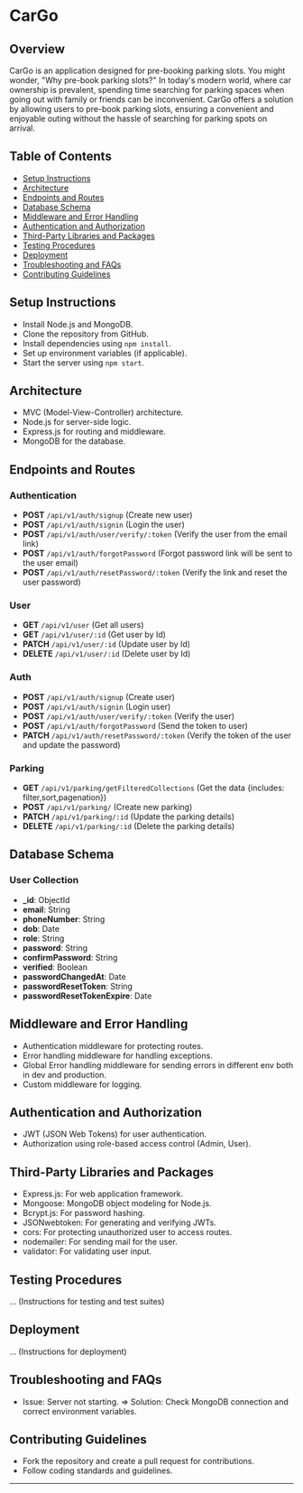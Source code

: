 # CarGo

## Overview

CarGo is an application designed for pre-booking parking slots. You might wonder, "Why pre-book parking slots?" In today's modern world, where car ownership is prevalent, spending time searching for parking spaces when going out with family or friends can be inconvenient. CarGo offers a solution by allowing users to pre-book parking slots, ensuring a convenient and enjoyable outing without the hassle of searching for parking spots on arrival.

## Table of Contents

- [Setup Instructions](#setup-instructions)
- [Architecture](#architecture)
- [Endpoints and Routes](#endpoints-and-routes)
- [Database Schema](#database-schema)
- [Middleware and Error Handling](#middleware-and-error-handling)
- [Authentication and Authorization](#authentication-and-authorization)
- [Third-Party Libraries and Packages](#third-party-libraries-and-packages)
- [Testing Procedures](#testing-procedures)
- [Deployment](#deployment)
- [Troubleshooting and FAQs](#troubleshooting-and-faqs)
- [Contributing Guidelines](#contributing-guidelines)

## Setup Instructions

- Install Node.js and MongoDB.
- Clone the repository from GitHub.
- Install dependencies using `npm install`.
- Set up environment variables (if applicable).
- Start the server using `npm start`.

## Architecture

- MVC (Model-View-Controller) architecture.
- Node.js for server-side logic.
- Express.js for routing and middleware.
- MongoDB for the database.

## Endpoints and Routes

### Authentication

- **POST** `/api/v1/auth/signup` (Create new user)
- **POST** `/api/v1/auth/signin` (Login the user)
- **POST** `/api/v1/auth/user/verify/:token` (Verify the user from the email link)
- **POST** `/api/v1/auth/forgotPassword` (Forgot password link will be sent to the user email)
- **POST** `/api/v1/auth/resetPassword/:token` (Verify the link and reset the user password)

### User

- **GET** `/api/v1/user` (Get all users)
- **GET** `/api/v1/user/:id` (Get user by Id)
- **PATCH** `/api/v1/user/:id` (Update user by Id)
- **DELETE** `/api/v1/user/:id` (Delete user by Id)

### Auth

- **POST** `/api/v1/auth/signup` (Create user)
- **POST** `/api/v1/auth/signin` (Login user)
- **POST** `/api/v1/auth/user/verify/:token` (Verify the user)
- **POST** `/api/v1/auth/forgotPassword` (Send the token to user)
- **PATCH** `/api/v1/auth/resetPassword/:token` (Verify the token of the user and update the password)

### Parking

- **GET** `/api/v1/parking/getFilteredCollections` (Get the data {includes: filter,sort,pagenation})
- **POST** `/api/v1/parking/` (Create new parking)
- **PATCH** `/api/v1/parking/:id` (Update the parking details)
- **DELETE** `/api/v1/parking/:id` (Delete the parking details)

## Database Schema

### User Collection

- **\_id**: ObjectId
- **email**: String
- **phoneNumber**: String
- **dob**: Date
- **role**: String
- **password**: String
- **confirmPassword**: String
- **verified**: Boolean
- **passwordChangedAt**: Date
- **passwordResetToken**: String
- **passwordResetTokenExpire**: Date

## Middleware and Error Handling

- Authentication middleware for protecting routes.
- Error handling middleware for handling exceptions.
- Global Error handling middleware for sending errors in different env both in dev and production.
- Custom middleware for logging.

## Authentication and Authorization

- JWT (JSON Web Tokens) for user authentication.
- Authorization using role-based access control (Admin, User).

## Third-Party Libraries and Packages

- Express.js: For web application framework.
- Mongoose: MongoDB object modeling for Node.js.
- Bcrypt.js: For password hashing.
- JSONwebtoken: For generating and verifying JWTs.
- cors: For protecting unauthorized user to access routes.
- nodemailer: For sending mail for the user.
- validator: For validating user input.

## Testing Procedures

... (Instructions for testing and test suites)

## Deployment

... (Instructions for deployment)

## Troubleshooting and FAQs

- Issue: Server not starting.
  => Solution: Check MongoDB connection and correct environment variables.

## Contributing Guidelines

- Fork the repository and create a pull request for contributions.
- Follow coding standards and guidelines.

---
